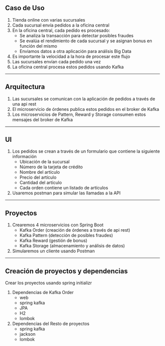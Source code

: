 ## Caso de Uso

1. Tienda online con varias sucursales
2. Cada sucursal envía pedidos a la oficina central
3. En la oficina central, cada pedido es procesado:
   - Se analiza la transacción para detectar posibles fraudes
   - Se evalúa el rendimiento de cada sucursal y se asignan bonus en función del mismo
   - Enviamos datos a otra aplicación para análisis Big Data
4. Es importante la velocidad a la hora de procesar este flujo
5. Las sucursales envían cada pedido una vez
6. La oficina central procesa estos pedidos usando Kafka

---

## Arquitectura

1. Las sucursales se comunican con la aplicación de pedidos a través de una api rest
2. El microservicio de órdenes publica estos pedidos en el broker de Kafka
3. Los microservicios de Pattern, Reward y Storage consumen estos mensajes del broker de Kafka

---

## UI

1. Los pedidos se crean a través de un formulario que contiene la siguiente información
    - Ubicación de la sucursal
    - Número de la tarjeta de crédito
    - Nombre del artículo
    - Precio del artículo
    - Cantidad del artículo
    - Cada orden contiene un listado de artículos
2. Usaremos postman para simular las llamadas a la API

---

## Proyectos

1. Crearemos 4 microservicios con Spring Boot
   - Kafka Order (creación de órdenes a través de api rest)
   - Kafka Pattern (detección de posibles fraudes)
   - Kafka Reward (gestión de bonus)
   - Kafka Storage (almacenamiento y análisis de datos)
2. Simularemos un cliente usando Postman

---

## Creación de proyectos y dependencias

Crear los proyectos usando spring initializr

1. Dependencias de Kafka Order
    - web
    - spring kafka
    - JPA
    - H2
    - lombok
2. Dependencias del Resto de proyectos
    - spring kafka
    - jackson
    - lombok